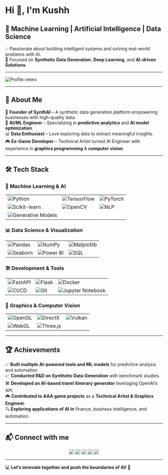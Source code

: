 # Hi 👋, I'm Kushh  

## 🚀 Machine Learning | Artificial Intelligence | Data Science  
💡 Passionate about building intelligent systems and solving real-world problems with AI.  
🎯 Focused on **Synthetic Data Generation**, **Deep Learning**, and **AI-driven Solutions**.  

---

![Profile views](https://komarev.com/ghpvc/?username=Kushh&color=blue&style=flat-square)  

---

## 🚀 About Me  

🧠 **Founder of SynthAI** – A synthetic data generation platform empowering businesses with high-quality data.  
🤖 **AI/ML Engineer** – Specializing in **predictive analytics** and **AI model optimization**.  
📊 **Data Enthusiast** – Love exploring data to extract meaningful insights.  
🎮 **Ex-Game Developer** – Technical Artist turned AI Engineer with experience in **graphics programming** & **computer vision**.  

---

## 🛠️ Tech Stack  

### 🤖 **Machine Learning & AI**  
|  |  |  |
|---|---|---|
| ![Python](https://img.shields.io/badge/Python-3776AB?style=for-the-badge&logo=python&logoColor=white) | ![TensorFlow](https://img.shields.io/badge/TensorFlow-FF6F00?style=for-the-badge&logo=tensorflow&logoColor=white) | ![PyTorch](https://img.shields.io/badge/PyTorch-EE4C2C?style=for-the-badge&logo=pytorch&logoColor=white) |
| ![Scikit-learn](https://img.shields.io/badge/Scikit--learn-F7931E?style=for-the-badge&logo=scikitlearn&logoColor=white) | ![OpenCV](https://img.shields.io/badge/OpenCV-5C3EE8?style=for-the-badge&logo=opencv&logoColor=white) | ![NLP](https://img.shields.io/badge/NLP-008080?style=for-the-badge&logo=ai&logoColor=white) |
| ![Generative Models](https://img.shields.io/badge/Generative%20Models-663399?style=for-the-badge&logo=deep-learning&logoColor=white) | | |

### 📊 **Data Science & Visualization**  
|  |  |  |
|---|---|---|
| ![Pandas](https://img.shields.io/badge/Pandas-150458?style=for-the-badge&logo=pandas&logoColor=white) | ![NumPy](https://img.shields.io/badge/NumPy-013243?style=for-the-badge&logo=numpy&logoColor=white) | ![Matplotlib](https://img.shields.io/badge/Matplotlib-11557C?style=for-the-badge&logo=python&logoColor=white) |
| ![Seaborn](https://img.shields.io/badge/Seaborn-0099CC?style=for-the-badge&logo=python&logoColor=white) | ![Power BI](https://img.shields.io/badge/Power%20BI-F2C811?style=for-the-badge&logo=powerbi&logoColor=black) | ![SQL](https://img.shields.io/badge/SQL-4479A1?style=for-the-badge&logo=postgresql&logoColor=white) |

### 🛠 **Development & Tools**  
|  |  |  |
|---|---|---|
| ![FastAPI](https://img.shields.io/badge/FastAPI-009688?style=for-the-badge&logo=fastapi&logoColor=white) | ![Flask](https://img.shields.io/badge/Flask-000000?style=for-the-badge&logo=flask&logoColor=white) | ![Docker](https://img.shields.io/badge/Docker-2496ED?style=for-the-badge&logo=docker&logoColor=white) |
| ![CI/CD](https://img.shields.io/badge/CI%2FCD-4285F4?style=for-the-badge&logo=githubactions&logoColor=white) | ![Git](https://img.shields.io/badge/Git-F05032?style=for-the-badge&logo=git&logoColor=white) | ![Jupyter Notebook](https://img.shields.io/badge/Jupyter-FA0F00?style=for-the-badge&logo=jupyter&logoColor=white) |

### 🎨 **Graphics & Computer Vision**  
|  |  |  |
|---|---|---|
| ![OpenGL](https://img.shields.io/badge/OpenGL-5586A4?style=for-the-badge&logo=opengl&logoColor=white) | ![DirectX](https://img.shields.io/badge/DirectX-0078D6?style=for-the-badge&logo=directx&logoColor=white) | ![Vulkan](https://img.shields.io/badge/Vulkan-AC162C?style=for-the-badge&logo=vulkan&logoColor=white) |
| ![WebGL](https://img.shields.io/badge/WebGL-990000?style=for-the-badge&logo=webgl&logoColor=white) | ![Three.js](https://img.shields.io/badge/Three.js-000000?style=for-the-badge&logo=three.js&logoColor=white) | |

---

## 🏆 Achievements  
✅ **Built multiple AI-powered tools and ML models** for predictive analysis and automation.  
📈 **Conducted R&D on Synthetic Data Generation** with benchmark studies.  
🛠️ **Developed an AI-based travel itinerary generator** leveraging OpenAI’s API.  
🎮 **Contributed to AAA game projects** as a **Technical Artist & Graphics Engineer**.  
🔍 **Exploring applications of AI in** finance, business intelligence, and automation.  

---

## 📬 Connect with me  

<p align="center">
  <a href="https://twitter.com/ironicallykushh"><img src="https://img.shields.io/badge/Twitter-1DA1F2?style=for-the-badge&logo=twitter&logoColor=white"></a>
  <a href="https://linkedin.com/in/kushagra-nigam-a322a6162/"><img src="https://img.shields.io/badge/LinkedIn-0077B5?style=for-the-badge&logo=linkedin&logoColor=white"></a>
  <a href="https://instagram.com/_.kusshh.xo/"><img src="https://img.shields.io/badge/Instagram-E4405F?style=for-the-badge&logo=instagram&logoColor=white"></a>
  <a href="https://youtube.com/c/@kusshh_xo"><img src="https://img.shields.io/badge/YouTube-FF0000?style=for-the-badge&logo=youtube&logoColor=white"></a>
  <a href="https://dev.to/kushh_"><img src="https://img.shields.io/badge/DEV.to-0A0A0A?style=for-the-badge&logo=dev.to&logoColor=white"></a>
</p>

---

💻 **Let’s innovate together and push the boundaries of AI! 🚀**
